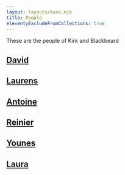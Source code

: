 ```yaml
---
layout: layouts/base.njk
title: People
eleventyExcludeFromCollections: true
---
```


These are the people of Kirk and Blackbeard

## [David](/people/david/)

## [Laurens](/people/laurens)

## [Antoine](/people/antoine)

## [Reinier](/people/reinier)

## [Younes](/people/younes)

## [Laura](/people/laura)